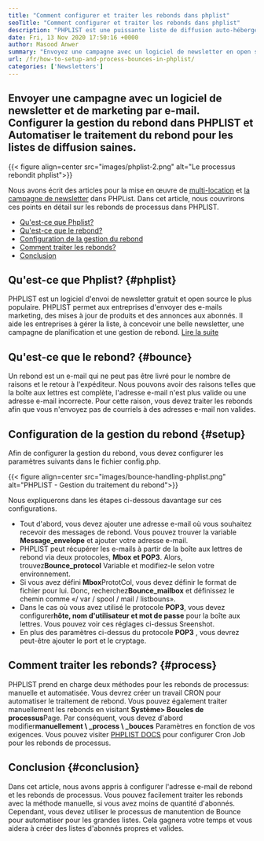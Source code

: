 ```yaml
---
title: "Comment configurer et traiter les rebonds dans phplist" 
seoTitle: "Comment configurer et traiter les rebonds dans phplist" 
description: "PHPLIST est une puissante liste de diffusion auto-hébergée et le gestionnaire de newsletter. Il aide les entreprises à envoyer facilement des campagnes de newsletter et de traiter les rebonds facilement." 
date: Fri, 13 Nov 2020 17:50:16 +0000
author: Masood Anwer
summary: "Envoyez une campagne avec un logiciel de newsletter en open source et de marketing par e-mail. Configurer la gestion du rebond dans PHPLIST et Automatiser le traitement du rebond pour les listes de diffusion saines." 
url: /fr/how-to-setup-and-process-bounces-in-phplist/
categories: ['Newsletters']
---
```


## Envoyer une campagne avec un logiciel de newsletter et de marketing par e-mail. Configurer la gestion du rebond dans PHPLIST et Automatiser le traitement du rebond pour les listes de diffusion saines.

{{< figure align=center src="images/phplist-2.png" alt="Le processus rebondit phplist">}}

Nous avons écrit des articles pour la mise en œuvre de [multi-location][1] et [la campagne de newsletter][2] dans PHPList. Dans cet article, nous couvrirons ces points en détail sur les rebonds de processus dans PHPLIST.
  * [Qu'est-ce que Phplist?][3]
  * [Qu'est-ce que le rebond?][4]
  * [Configuration de la gestion du rebond][5]
  * [Comment traiter les rebonds?][6]
  * [Conclusion][7]

## Qu'est-ce que Phplist? {#phplist}

PHPLIST est un logiciel d'envoi de newsletter gratuit et open source le plus populaire. PHPLIST permet aux entreprises d'envoyer des e-mails marketing, des mises à jour de produits et des annonces aux abonnés. Il aide les entreprises à gérer la liste, à concevoir une belle newsletter, une campagne de planification et une gestion de rebond. [Lire la suite][8]

## Qu'est-ce que le rebond? {#bounce}

Un rebond est un e-mail qui ne peut pas être livré pour le nombre de raisons et le retour à l'expéditeur. Nous pouvons avoir des raisons telles que la boîte aux lettres est complète, l'adresse e-mail n'est plus valide ou une adresse e-mail incorrecte. Pour cette raison, vous devez traiter les rebonds afin que vous n'envoyez pas de courriels à des adresses e-mail non valides.

## Configuration de la gestion du rebond {#setup}

Afin de configurer la gestion du rebond, vous devez configurer les paramètres suivants dans le fichier config.php.

{{< figure align=center src="images/bounce-handling-phplist.png" alt="PHPLIST - Gestion du traitement du rebond">}}

Nous expliquerons dans les étapes ci-dessous davantage sur ces configurations.
  * Tout d'abord, vous devez ajouter une adresse e-mail où vous souhaitez recevoir des messages de rebond. Vous pouvez trouver la variable **Message_envelope** et ajouter votre adresse e-mail.
  * PHPLIST peut récupérer les e-mails à partir de la boîte aux lettres de rebond via deux protocoles, **Mbox et POP3**. Alors, trouvez**Bounce_protocol** Variable et modifiez-le selon votre environnement.
  * Si vous avez défini **Mbox**PrototCol, vous devez définir le format de fichier pour lui. Donc, recherchez**Bounce_mailbox** et définissez le chemin comme «/ var / spool / mail / listbouns».
  * Dans le cas où vous avez utilisé le protocole **POP3**, vous devez configurer**hôte, nom d'utilisateur et mot de passe** pour la boîte aux lettres. Vous pouvez voir ces réglages ci-dessus Sreenshot.
  * En plus des paramètres ci-dessus du protocole **POP3** , vous devrez peut-être ajouter le port et le cryptage.

## Comment traiter les rebonds? {#process}

PHPLIST prend en charge deux méthodes pour les rebonds de processus: manuelle et automatisée. Vous devrez créer un travail CRON pour automatiser le traitement de rebond. Vous pouvez également traiter manuellement les rebonds en visitant **Système> Boucles de processus**Page. Par conséquent, vous devez d'abord modifier**manuellement \ _process \ _bouces** Paramètres en fonction de vos exigences. Vous pouvez visiter [PHPLIST DOCS][9] pour configurer Cron Job pour les rebonds de processus.

## Conclusion {#conclusion}

Dans cet article, nous avons appris à configurer l'adresse e-mail de rebond et les rebonds de processus. Vous pouvez facilement traiter les rebonds avec la méthode manuelle, si vous avez moins de quantité d'abonnés. Cependant, vous devez utiliser le processus de manutention de Bounce pour automatiser pour les grandes listes. Cela gagnera votre temps et vous aidera à créer des listes d'abonnés propres et valides.



[1]: https://blog.containerize.com/newsletter/how-to-implement-multi-tenancy-in-phplist/
[2]: https://blog.containerize.com/newsletter/how-to-create-and-send-newsletter-using-phplist/
[3]: #phplist
[4]: #bounce
[5]: #setup
[6]: #process
[7]: #conclusion
[8]: https://products.containerize.com/newsletter/phplist
[9]: https://www.phplist.org/manual/books/phplist-manual/page/setting-up-your-cron
